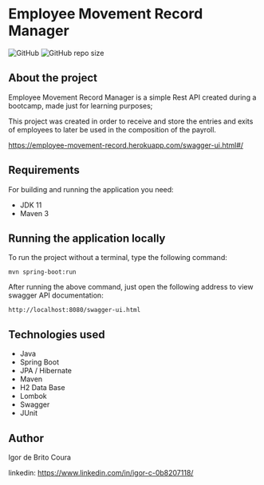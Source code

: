 # Employee Movement Record Manager
![GitHub](https://img.shields.io/github/license/IgorCoura/EmployeeMovementRecordManager)
![GitHub repo size](https://img.shields.io/github/repo-size/IgorCoura/EmployeeMovementRecordManager)
## About the project

  Employee Movement Record Manager is a simple Rest API created during a bootcamp, made just for learning purposes;
  
  This project was created in order to receive and store the entries and exits of employees to later be used in the composition of the payroll.
  
  https://employee-movement-record.herokuapp.com/swagger-ui.html#/
  
  ## Requirements
  For building and running the application you need:
  - JDK 11
  - Maven 3
  
  ## Running the application locally  
  To run the project without a terminal, type the following command:
  ```shell script
  mvn spring-boot:run 
  ```
  After running the above command, just open the following address to view swagger API documentation:
  ```
  http://localhost:8080/swagger-ui.html
  ```
  
 ## Technologies used
 - Java
 - Spring Boot
 - JPA / Hibernate
 - Maven
 - H2 Data Base
 - Lombok
 - Swagger
 - JUnit
 
 ## Author
 Igor de Brito Coura
 
 linkedin: https://www.linkedin.com/in/igor-c-0b8207118/
 
